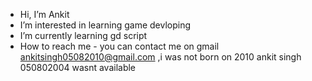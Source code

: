 - Hi, I’m Ankit 
- I’m interested in learning game devloping
- I’m currently learning gd script
- How to reach me - you can contact me on gmail ankitsingh05082010@gmail.com ,i was not born on 2010 ankit singh 050802004 wasnt available
